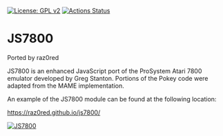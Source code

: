 [![License: GPL v2](https://img.shields.io/badge/License-GPL%20v2-blue.svg)](https://www.gnu.org/licenses/old-licenses/gpl-2.0.en.html)
[![Actions Status](https://github.com/raz0red/js7800/workflows/Build/badge.svg)](https://github.com/raz0red/js7800/actions)

# JS7800

Ported by raz0red

JS7800 is an enhanced JavaScript port of the ProSystem Atari 7800 emulator developed by Greg Stanton. 
Portions of the Pokey code were adapted from the MAME implementation.

An example of the JS7800 module can be found at the following location:

https://raz0red.github.io/js7800/


[![JS7800](https://github.com/raz0red/js7800/raw/master/screenshots/screenshot.png)](https://raz0red.github.io/js7800/)
